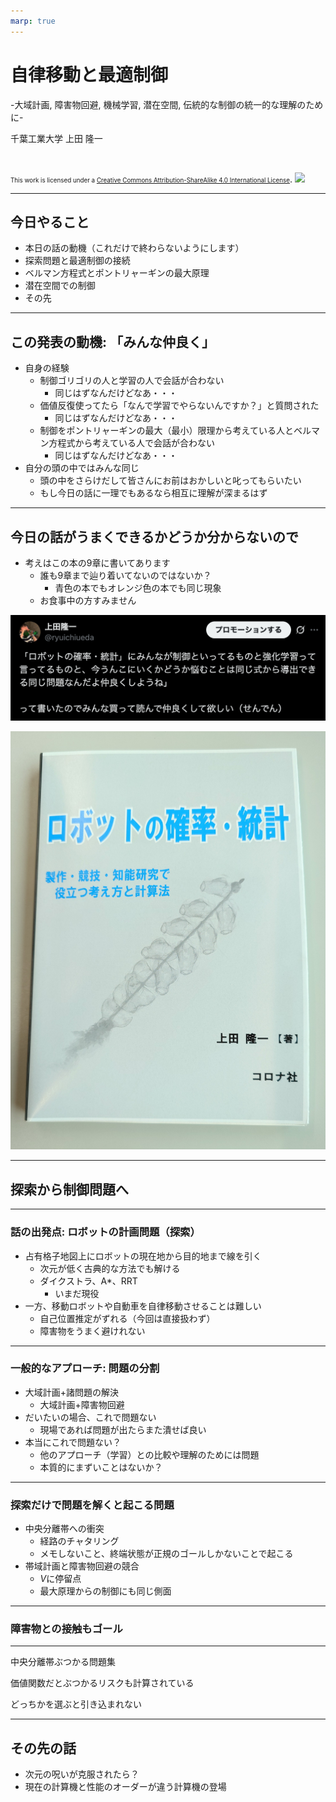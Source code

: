```yaml
---
marp: true
---
```


<!-- footer: "2025年12月2日 RSJセミナー" -->

# 自律移動と最適制御

-大域計画, 障害物回避, 機械学習, 潜在空間, 伝統的な制御の統一的な理解のために-

千葉工業大学 上田 隆一

<br />

<span style="font-size:70%">This work is licensed under a </span>[<span style="font-size:70%">Creative Commons Attribution-ShareAlike 4.0 International License</span>](https://creativecommons.org/licenses/by-sa/4.0/).
![](https://i.creativecommons.org/l/by-sa/4.0/88x31.png)

---

<!-- paginate: true -->

## 今日やること

- 本日の話の動機（これだけで終わらないようにします）
- 探索問題と最適制御の接続
- ベルマン方程式とポントリャーギンの最大原理
- 潜在空間での制御
- その先

---

## この発表の動機: 「みんな仲良く」

- 自身の経験
    - 制御ゴリゴリの人と学習の人で会話が合わない
        - 同じはずなんだけどなあ・・・
    - 価値反復使ってたら「なんで学習でやらないんですか？」と質問された
        - 同じはずなんだけどなあ・・・
    - 制御をポントリャーギンの最大（最小）限理から考えている人とベルマン方程式から考えている人で会話が合わない
        - 同じはずなんだけどなあ・・・
- 自分の頭の中ではみんな同じ
    - 頭の中をさらけだして皆さんにお前はおかしいと叱ってもらいたい
    - もし今日の話に一理でもあるなら相互に理解が深まるはず


---

## 今日の話がうまくできるかどうか分からないので

- 考えはこの本の9章に書いてあります
    - 誰も9章まで辿り着いてないのではないか？
        - 青色の本でもオレンジ色の本でも同じ現象
    - お食事中の方すみません


![w:600](senden.png)

![bg right:30% 95%](robot_and_stats.jpg)


---

## 探索から制御問題へ


---

### 話の出発点: ロボットの計画問題（探索）

- 占有格子地図上にロボットの現在地から目的地まで線を引く
    - 次元が低く古典的な方法でも解ける
    - ダイクストラ、A*、RRT
        - いまだ現役
- 一方、移動ロボットや自動車を自律移動させることは難しい
    - 自己位置推定がずれる（今回は直接扱わず）
    - 障害物をうまく避けれない

---

### 一般的なアプローチ: 問題の分割

- 大域計画+諸問題の解決
    - 大域計画+障害物回避
- だいたいの場合、これで問題ない
    - 現場であれば問題が出たらまた潰せば良い
- 本当にこれで問題ない？
    - 他のアプローチ（学習）との比較や理解のためには問題
    - 本質的にまずいことはないか？

---

### 探索だけで問題を解くと起こる問題

- 中央分離帯への衝突
    - 経路のチャタリング
    - メモしないこと、終端状態が正規のゴールしかないことで起こる
- 帯域計画と障害物回避の競合
    - $V$に停留点
    - 最大原理からの制御にも同じ側面

---

### 障害物との接触もゴール

---

中央分離帯ぶつかる問題集

価値関数だとぶつかるリスクも計算されている

どっちかを選ぶと引き込まれない

---
## その先の話

- 次元の呪いが克服されたら？
- 現在の計算機と性能のオーダーが違う計算機の登場
